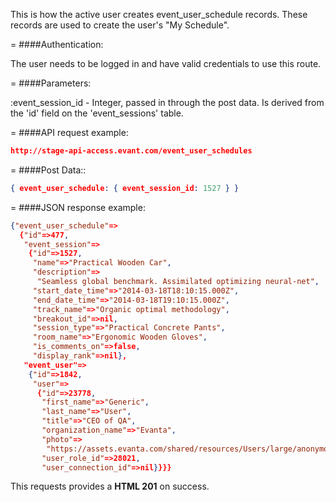 <!-- --- title: POST /event_user_schedules -->

This is how the active user creates event_user_schedule records. These records are used to create the user's "My Schedule".

=
####Authentication:

The user needs to be logged in and have valid credentials to use this route.

=
####Parameters:

:event_session_id - Integer, passed in through the post data. Is derived from the 'id' field on the 'event_sessions' table.

=
####API request example:
```json
http://stage-api-access.evant.com/event_user_schedules
```

=
####Post Data::
```json
{ event_user_schedule: { event_session_id: 1527 } }
```

=
####JSON response example:

```json
{"event_user_schedule"=>
  {"id"=>477,
   "event_session"=>
    {"id"=>1527,
     "name"=>"Practical Wooden Car",
     "description"=>
      "Seamless global benchmark. Assimilated optimizing neural-net",
     "start_date_time"=>"2014-03-18T18:10:15.000Z",
     "end_date_time"=>"2014-03-18T19:10:15.000Z",
     "track_name"=>"Organic optimal methodology",
     "breakout_id"=>nil,
     "session_type"=>"Practical Concrete Pants",
     "room_name"=>"Ergonomic Wooden Gloves",
     "is_comments_on"=>false,
     "display_rank"=>nil},
   "event_user"=>
    {"id"=>1842,
     "user"=>
      {"id"=>23778,
       "first_name"=>"Generic",
       "last_name"=>"User",
       "title"=>"CEO of QA",
       "organization_name"=>"Evanta",
       "photo"=>
        "https://assets.evanta.com/shared/resources/Users/large/anonymous2.jpg",
       "user_role_id"=>28021,
       "user_connection_id"=>nil}}}}
```

This requests provides a <strong>HTML 201</strong> on success.